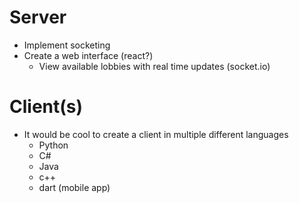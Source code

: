 # Server

- Implement socketing
- Create a web interface (react?)
  - View available lobbies with real time updates (socket.io)

# Client(s)

- It would be cool to create a client in multiple different languages
  - Python
  - C#
  - Java
  - c++
  - dart (mobile app)
